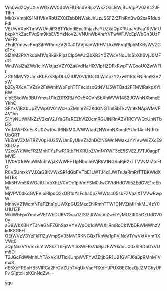 Vm0wd2QyUXlVWGxWV0d4WFlURndVRlpzWkZOalJsWjBUVlpPV0ZKc2JETlhh
Mk0xVmpKS1NHVkVRbUZXClZsbDNWakJhUzJSSFZrZFhiRnBwQ2xaR1dubFdi
VEUwVXpKTmVWUnJiR3BTYldodlEyc3hjazFJYUZkaQpXRUpJVjFaa1RtVldU
bkpXYkZacFVqSm9kbEV5YzNoV2JVNUhWbXhrYVFwWFJVcEpWbGh3UzFVeFRr
ZFgKYmtwcFVqSjRWRmxzV2t0a01VVjVaVWRHVTAxWFVqRlphMXByWVZGd1Yx
SlZhM2RXYkdoM1VqRk9kRlpzClpGWUtZbXR3Y0ZWcVNqUldSbXh6VjJ0MFdG
WnJWalZaZWs1cllrWktjazVZY0ZaaVdHaHlXVlpHZDFkRwpTWGxoU0ZwWFlr
ZG9NMVY2UmxKbFZsSlpDbUZIUlV0Vk1GcGhWa1pzY2xwR1RtcFNiRm93V2xW
b2EyRXcKTVZaV2FsWmhWbFphTTFscldscGtNV1J5WTBad2FFMVlRakpXYlRW
clpESkdWd3BUYmxaU1lrZDRXRlJYCk5XOVhSbXhWVW14S2JGWnNXbmxEYkhC
SFYxVjBXbUpZVWpOV01WcHpZMnhrZEZKdGNGTmlSbTkzVmtkNApWMVF4V1hn
S1YyNUtWMkZzV2xaV2JYaGFaREZhVlZOcmRGUlNiRnA2V1RCYWQxUnNTblZS
Ym14WFlXdEsKU0ZwRVJtRlNkM0JVWWtad2NWVnNXbmRYUm14ekNtRkdUbGRT
YkZreVZXMTRZV0pHU25WUmEyUkVZa2hDClNGWnNWakJYYlVwWlZXcE9XbUZy
V2xoWk1WcFRZMnhTYzFwR1RtbFNXRUpZVm14YWF3cE5SVEZJVTJ0agpTMVl5
TlV0V01rWnpWMnhhVjJKWWFETlpNbmh6VjBkV1NGSnRjR2xTTVVvMlZtcEtO
R0V5UmxkYVJXaG8KVWxSR1dGbFVTbE1LWTJ4d1JWTnJaRmRrTTBKWldXMTBk
Mk5HVm5KWGJtUllVbXhLV0VOc1pIVmFSM0JwClVtdHdOVll5ZEdGVE1rcEhW
MjVPV0dKdGVFVlpiRlpoQ2xOR1dYaFdha0pZWWtac05sbFZVazlXTVVwRwpW
MnhvV21WcmNFaFZha1pUWXpGU2MxcEhiRmhTTW1ONVZtMHhkMU4zY0U1U1ZF
WklWbFpvYmdwVE1WbDUKVGxaa1ZtSlZjRWxaVlZwclYyMUZlR05GZUdGV00y
aG9WbXBHYTJNeGNFZGhSazVYVWpOb1dWWXllRmRoCk1VbDRWMWhzVkdKSGFH
OEtWVzV3YzFkR1ZuVmpSV05MV1RKNGQxTkhWa1pPVjNoV1YwVktXVmRXVWt0
aQpNazVYVmxoa1lWSkZTbFpWYlhSWFRsVk9jazFWYkdoU00xSlBDbGxVUm5O
T2JGcFdWMnhLYTAxVk1UTlcKUnpWVFYwZEtjbGR1U21GVFJ6a3pRMnM1VmxS
dE5XcFRSbHB5VlRCa2FrOVZUbTVqUkVacFRXdHJPUXBEClozQjJZMGhyUFFv
S1ptcHoKCnNqZw==

yqu